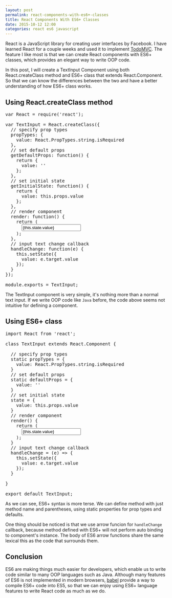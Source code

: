 ```yaml
---
layout: post
permalink: react-components-with-es6+-classes
title: React Components With ES6+ Classes
date: 2015-10-12 12:00
categories: react es6 javascript
---
```


React is a JavaScript library for creating user interfaces by Facebook. I have learned React for a couple weeks and used it to implement<!--more--> <a href="https://github.com/rodson/react-es6-flux-todolist">TodoMVC</a>. The feature I like most is that we can create React components with ES6+ classes, which provides an elegant way to write OOP code.

In this post, I will create a TextInput Component using both React.createClass method and ES6+ class that extends React.Component. So that we can know the differences between the two and have a better understanding of how ES6+ class works.

## Using React.createClass method

<pre class="prettyprint language-js">
var React = require('react');

var TextInput = React.createClass({
  // specify prop types
  propTypes: {
    value: React.PropTypes.string.isRequired
  },
  // set default props
  getDefaultProps: function() {
    return {
      value: ''
    };
  },
  // set initial state
  getInitialState: function() {
    return {
      value: this.props.value
    };
  },
  // render component
  render: function() {
    return (
      <input
        type="text"
        value={this.state.value}
        onChange={this.handleChange}
      />
    ); 
  },
  // input text change callback
  handleChange: function(e) {
    this.setState({
      value: e.target.value
    });
  }
});

module.exports = TextInput;
</pre>

The TextInput component is very simple, it's nothing more than a normal text input. If we write OOP code like `Java` before, the code above seems not intuitive for defining a component.

## Using ES6+ class

<pre class="prettyprint language-js">
import React from 'react';

class TextInput extends React.Component {

  // specify prop types
  static propTypes = {
    value: React.PropTypes.string.isRequired
  }
  // set default props
  static defaultProps = {
    value: ''
  }
  // set initial state
  state = {
    value: this.props.value
  }
  // render component
  render() {
    return (
      <input
        type="text"
        value={this.state.value}
        onChange={this.handleChange}
      />
    );
  }
  // input text change callback
  handleChange = (e) => {
    this.setState({
      value: e.target.value
    });
  }

}

export default TextInput;
</pre>

As we can see, ES6+ syntax is more terse. We can define method with just method name and parentheses, using static properties for prop types and defaults.

One thing should be noticed is that we use arrow funcion for `handleChange` callback, because method defined with ES6+ will not perform auto binding to component's instance. The body of ES6 arrow functions share the same lexical this as the code that surrounds them.

## Conclusion

ES6 are making things much easier for developers, which enable us to write code similar to many OOP languages such as Java. Although many features of ES6 is not implemented in modern browsers, <a href="http://babeljs.io/">babel</a> provide a way to compile ES6+ code into ES5, so that we can enjoy using ES6+ language features to write React code as much as we do. 